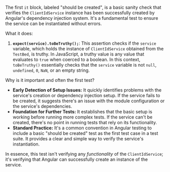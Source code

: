 The first `it` block, labeled "should be created", is a basic sanity check that verifies the `ClientIdService` instance has been successfully created by Angular's dependency injection system. It's a fundamental test to ensure the service can be instantiated without errors.

What it does:

1.  **`expect(service).toBeTruthy();`**: This assertion checks if the `service` variable, which holds the instance of `ClientIdService` obtained from the `TestBed`, is truthy. In JavaScript, a truthy value is any value that evaluates to `true` when coerced to a boolean. In this context, `toBeTruthy()` essentially checks that the `service` variable is not `null`, `undefined`, `0`, `NaN`, or an empty string.

Why is it important and often the first test?

*   **Early Detection of Setup Issues:** It quickly identifies problems with the service's creation or dependency injection setup. If the service fails to be created, it suggests there's an issue with the module configuration or the service's dependencies.
*   **Foundation for Further Tests:** It establishes that the basic setup is working before running more complex tests.  If the service can't be created, there's no point in running tests that rely on its functionality.
*   **Standard Practice:** It's a common convention in Angular testing to include a basic "should be created" test as the first test case in a test suite. It provides a clear and simple way to verify the service's instantiation.

In essence, this test isn't verifying any *functionality* of the `ClientIdService`; it's verifying that Angular can successfully create an instance of the service.